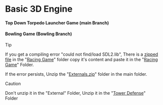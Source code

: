 # Basic 3D Engine

#### Top Down Torpedo Launcher Game (main Branch)

#### Bowling Game (Bowling Branch)

> [!TIP]
> If you get a compiling error "could not find/load SDL2.lib",
> There is a [zipped file](https://github.com/Loris-Moreau/Tower-Defense/blob/main/Racing%20Game/SDL%20dll.zip "DLL Files") in the "[Racing Game](https://github.com/Loris-Moreau/Tower-Defense/tree/main/Racing%20Game "Code Files Folder")" folder copy it's content and paste it in the "[Racing Game](https://github.com/Loris-Moreau/Tower-Defense/tree/main/Racing%20Game "Code Files Folder")" Folder.
>
> If the error persists, Unzip the "[Externals.zip](https://github.com/Loris-Moreau/Tower-Defense/blob/main/Externals.zip)" folder in the main folder.

> [!CAUTION]
> Don't unzip it in the "External" Folder, Unzip it in the "[Tower Defense](https://github.com/Loris-Moreau/Tower-Defense.git "main folder")" Folder

